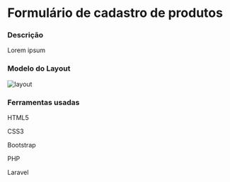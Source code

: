 <h1>Formulário de cadastro de produtos</h1>
<h3>Descrição</h3>
<p>Lorem ipsum </p>
<h3>Modelo do Layout</h3>

![layout](https://github.com/user-attachments/assets/96230280-0120-4836-807e-8264b3d9ac40)
<h3>Ferramentas usadas</h3>
<p>HTML5</p>
<p>CSS3</p>
<p>Bootstrap</p>
<p>PHP</p>
<p>Laravel</p>
